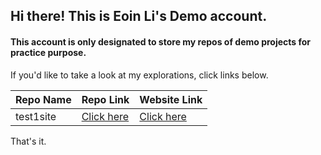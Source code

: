 ## Hi there! This is Eoin Li's Demo account.

#### This account is only designated to store my repos of demo projects for practice purpose.

If you'd like to take a look at my explorations, click links below.

| Repo Name | Repo Link | Website Link |
| --- | --- | --- |
| test1site | [Click here](https://github.com/eoinlidemo/test1site) | [Click here](https://eoinlidemo.github.io/test1site/)

That's it.
